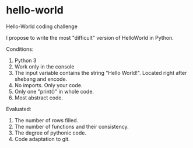 # hello-world
Hello-World coding challenge


I propose to write the most "difficult" version of HelloWorld in Python.

Conditions:
1. Python 3
2. Work only in the console
3. The input variable contains the string "Hello World!". Located right after shebang and encode.
4. No imports. Only your code.
5. Only one "print()" in whole code.
6. Most abstract code.

Evaluated:
1. The number of rows filled.
2. The number of functions and their consistency.
3. The degree of pythonic code.
4. Code adaptation to git.
